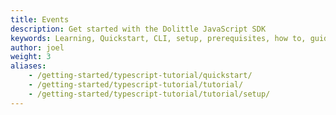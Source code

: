 ```yaml
---
title: Events
description: Get started with the Dolittle JavaScript SDK
keywords: Learning, Quickstart, CLI, setup, prerequisites, how to, guide, walkthrough, typescript, javascript
author: joel
weight: 3
aliases:
    - /getting-started/typescript-tutorial/quickstart/
    - /getting-started/typescript-tutorial/tutorial/
    - /getting-started/typescript-tutorial/tutorial/setup/
---
```

